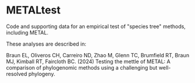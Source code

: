 # METALtest
Code and supporting data for an empirical test of "species tree" methods, including METAL. 

These analyses are described in:

Braun EL, Oliveros CH, Carreiro ND, Zhao M, Glenn TC, Brumfield RT, Braun MJ, Kimball RT, Faircloth BC. (2024) Testing the mettle of METAL: A comparison of phylogenomic methods using a challenging but well-resolved phylogeny.

